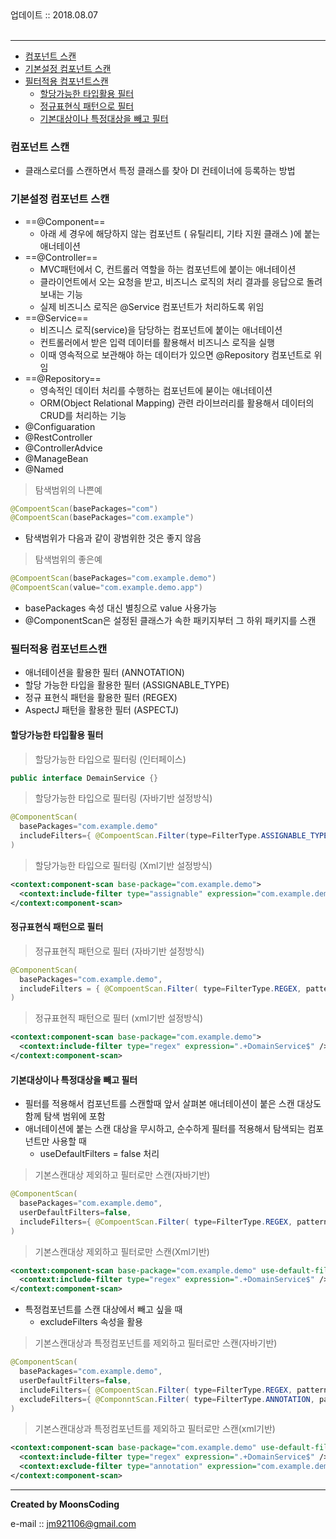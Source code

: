 
<div class="pull-right">  업데이트 :: 2018.08.07 </div><br>

---

<!-- @import "[TOC]" {cmd="toc" depthFrom=1 depthTo=6 orderedList=false} -->
<!-- code_chunk_output -->

* [컴포넌트 스캔](#컴포넌트-스캔)
* [기본설정 컴포넌트 스캔](#기본설정-컴포넌트-스캔)
* [필터적용 컴포넌트스캔](#필터적용-컴포넌트스캔)
	* [할당가능한 타입활용 필터](#할당가능한-타입활용-필터)
	* [정규표현식 패턴으로 필터](#정규표현식-패턴으로-필터)
	* [기본대상이나 특정대상을 빼고 필터](#기본대상이나-특정대상을-빼고-필터)

<!-- /code_chunk_output -->

### 컴포넌트 스캔

- 클래스로더를 스캔하면서 특정 클래스를 찾아 DI 컨테이너에 등록하는 방법

### 기본설정 컴포넌트 스캔

- ==@Component==
  - 아래 세 경우에 해당하지 않는 컴포넌트 ( 유틸리티, 기타 지원 클래스 )에 붙는 애너테이션
- ==@Controller==
  - MVC패턴에서 C, 컨트롤러 역할을 하는 컴포넌트에 붙이는 애너테이션
  - 클라이언트에서 오는 요청을 받고, 비즈니스 로직의 처리 결과를 응답으로 돌려보내는 기능
  - 실제 비즈니스 로직은 @Service 컴포넌트가 처리하도록 위임
- ==@Service==
  - 비즈니스 로직(service)을 담당하는 컴포넌트에 붙이는 애너테이션
  - 컨트롤러에서 받은 입력 데이터를 활용해서 비즈니스 로직을 실행
  - 이때 영속적으로 보관해야 하는 데이터가 있으면 @Repository 컴포넌트로 위임
- ==@Repository==
  - 영속적인 데이터 처리를 수행하는 컴포넌트에 붇이는 애너테이션
  - ORM(Object Relational Mapping) 관련 라이브러리를 활용해서 데이터의 CRUD를 처리하는 기능
- @Configuaration
- @RestController
- @ControllerAdvice
- @ManageBean
- @Named

> 탐색범위의 나쁜예

```java
@CompoentScan(basePackages="com")
@CompoentScan(basePackages="com.example")
```

- 탐색범위가 다음과 같이 광범위한 것은 좋지 않음

> 탐색범위의 좋은예

```java
@CompoentScan(basePackages="com.example.demo")
@CompoentScan(value="com.example.demo.app")
```

- basePackages 속성 대신 별칭으로 value 사용가능
- @ComponentScan은 설정된 클래스가 속한 패키지부터 그 하위 패키지를 스캔

### 필터적용 컴포넌트스캔

- 애너테이션을 활용한 필터 (ANNOTATION)
- 할당 가능한 타입을 활용한 필터 (ASSIGNABLE_TYPE)
- 정규 표현식 패턴을 활용한 필터 (REGEX)
- AspectJ 패턴을 활용한 필터 (ASPECTJ)

#### 할당가능한 타입활용 필터

> 할당가능한 타입으로 필터링 (인터페이스)
>
```java
public interface DemainService {}
```

> 할당가능한 타입으로 필터링 (자바기반 설정방식)
>
```java
@ComponentScan(
  basePackages="com.example.demo"
  includeFilters={ @CompoentScan.Filter(type=FilterType.ASSIGNABLE_TYPE, classes={DomainService.class}) }
)
```

> 할당가능한 타입으로 필터링 (Xml기반 설정방식)
>
```xml
<context:component-scan base-package="com.example.demo">
  <context:include-filter type="assignable" expression="com.example.demo.domain.DomainService" />
</context:component-scan>
```

#### 정규표현식 패턴으로 필터

>정규표현직 패턴으로 필터 (자바기반 설정방식)

```java
@ComponentScan(
  basePackages="com.example.demo",
  includeFilters = { @CompoentScan.Filter( type=FilterType.REGEX, pattern = { ".+DomainService$" }) }
)
```

> 정규표현직 패턴으로 필터 (xml기반 설정방식)

```xml
<context:component-scan base-package="com.example.demo">
  <context:include-filter type="regex" expression=".+DomainService$" />
</context:component-scan>
```

#### 기본대상이나 특정대상을 빼고 필터

- 필터를 적용해서 컴포넌트를 스캔할때 앞서 살펴본 애너테이션이 붙은 스캔 대상도 함께 탐색 범위에 포함
- 애너테이션에 붙는 스캔 대상을 무시하고, 순수하게 필터를 적용해서 탐색되는 컴포넌트만 사용할 때
  - useDefaultFilters = false 처리

>기본스캔대상 제외하고 필터로만 스캔(자바기반)
```java
@ComponentScan(
  basePackages="com.example.demo",
  userDefaultFilters=false,
  includeFilters={ @CompoentScan.Filter( type=FilterType.REGEX, pattern={".+DomainService$"}) }
)
```

>기본스캔대상 제외하고 필터로만 스캔(Xml기반)
```xml
<context:component-scan base-package="com.example.demo" use-default-filters="false">
  <context:include-filter type="regex" expression=".+DomainService$" />
</context:component-scan>
```

- 특정컴포넌트를 스캔 대상에서 빼고 싶을 때
  - excludeFilters 속성을 활용

>기본스캔대상과 특정컴포넌트를 제외하고 필터로만 스캔(자바기반)
```java
@ComponentScan(
  basePackages="com.example.demo",
  userDefaultFilters=false,
  includeFilters={ @CompoentScan.Filter( type=FilterType.REGEX, pattern={".+DomainService$"}) },
  excludeFilters={ @ComponntScan.Filter( type=FilterType.ANNOTATION, pattern={ Exclude.class } ) }
)
```

>기본스캔대상과 특정컴포넌트를 제외하고 필터로만 스캔(xml기반)
```xml
<context:component-scan base-package="com.example.demo" use-default-filters="false">
  <context:include-filter type="regex" expression=".+DomainService$" />
  <context:exclude-filter type="annotation" expression="com.example.demo.Exclude" />
</context:component-scan>
```

---

**Created by MoonsCoding**

e-mail :: jm921106@gmail.com
